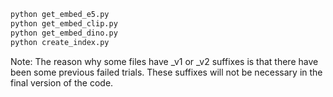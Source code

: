 ```python
python get_embed_e5.py
python get_embed_clip.py
python get_embed_dino.py
python create_index.py
```

Note: The reason why some files have _v1 or _v2 suffixes is that there have been some previous failed trials. These suffixes will not be necessary in the final version of the code.